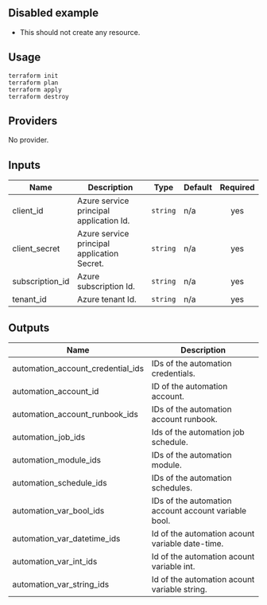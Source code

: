 ## Disabled example

- This should not create any resource.

## Usage
```
terraform init
terraform plan
terraform apply
terraform destroy
```
<!-- BEGINNING OF PRE-COMMIT-TERRAFORM DOCS HOOK -->
## Providers

No provider.

## Inputs

| Name | Description | Type | Default | Required |
|------|-------------|------|---------|:-----:|
| client\_id | Azure service principal application Id. | `string` | n/a | yes |
| client\_secret | Azure service principal application Secret. | `string` | n/a | yes |
| subscription\_id | Azure subscription Id. | `string` | n/a | yes |
| tenant\_id | Azure tenant Id. | `string` | n/a | yes |

## Outputs

| Name | Description |
|------|-------------|
| automation\_account\_credential\_ids | IDs of the automation credentials. |
| automation\_account\_id | ID of the automation account. |
| automation\_account\_runbook\_ids | IDs of the automation account runbook. |
| automation\_job\_ids | Ids of the automation job schedule. |
| automation\_module\_ids | IDs of the automation module. |
| automation\_schedule\_ids | IDs of the automation schedules. |
| automation\_var\_bool\_ids | IDs of the automation account account variable bool. |
| automation\_var\_datetime\_ids | Id of the automation acount variable date-time. |
| automation\_var\_int\_ids | Id of the automation acount variable int. |
| automation\_var\_string\_ids | Id of the automation acount variable string. |

<!-- END OF PRE-COMMIT-TERRAFORM DOCS HOOK -->
